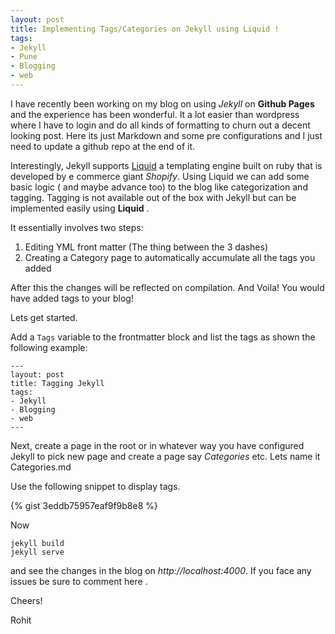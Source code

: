 ```yaml
---
layout: post
title: Implementing Tags/Categories on Jekyll using Liquid !
tags:
- Jekyll
- Pune
- Blogging
- web
---
```



I have recently been working on my blog on using *Jekyll* on **Github Pages** and the experience has been wonderful. It a lot easier than wordpress where I have to login and do all kinds of formatting to churn out a decent looking post. Here its just Markdown and some pre configurations and I just need to update a github repo at the end of it. 

Interestingly, Jekyll supports [Liquid](liquidmarkup.org/) a templating engine built on ruby that is developed by e commerce giant *Shopify*.
Using Liquid we can add some basic logic ( and maybe advance too) to the blog like categorization and tagging. Tagging is not available out of the box with Jekyll but can be implemented easily using **Liquid** .

It essentially involves two steps:

1. Editing YML front matter (The thing between the 3 dashes)
2. Creating a Category page to automatically accumulate all the tags you added 

After this the changes will be reflected on compilation. And Voila! You would have added tags to your blog!
   
Lets get started.

Add a `Tags` variable to the frontmatter block and list the tags as shown the following example:

```
---
layout: post
title: Tagging Jekyll
tags:
- Jekyll
- Blogging
- web
---
```
Next, create a page in the root or in whatever way you have configured Jekyll to pick new page and create a page say *Categories* etc.
Lets name it Categories.md

Use the following snippet to display tags.

{% gist 3eddb75957eaf9f9b8e8 %}

Now

```
jekyll build
jekyll serve
```
and see the changes in the blog on *http://localhost:4000*.
If you face any issues be sure to comment here .

Cheers!

Rohit
